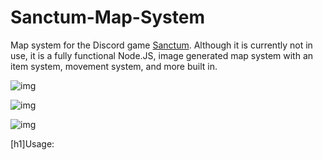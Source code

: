 # Sanctum-Map-System
Map system for the Discord game [Sanctum](https://discord.gg/CBWkESc). Although it is currently not in use, it is a fully functional Node.JS, image generated map system with an item system, movement system, and more built in.

![img](https://cdn.discordapp.com/attachments/501586132375568399/520047743612223488/dungeon.png)

![img](https://cdn.discordapp.com/attachments/501586156975030273/509488023759749130/concept-export.png)

![img](https://i.imgur.com/u4aIXUN.png)

[h1]Usage:
